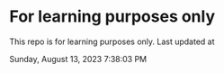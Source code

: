 # For learning purposes only
This repo is for learning purposes only.
Last updated at

Sunday, August 13, 2023 7:38:03 PM

